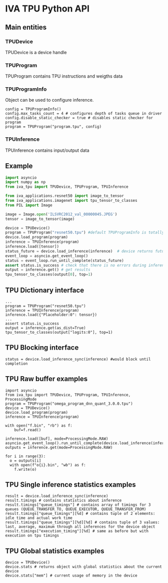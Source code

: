 # IVA TPU Python API
## Main entities
### TPUDevice
TPUDevice is a device handle

### TPUProgram
TPUProgram contains TPU instructions and weigths data

### TPUProgramInfo
Object can be used to configure inference.
```
config = TPUProgramInfo()
config.max_tasks_count = 4 # configures depth of tasks queue in driver
config.disable_static_checker = true # disables static checker for program
program = TPUProgram("program.tpu", config)
```

### TPUInference
TPUInference contains input/output data

## Example
```python
import asyncio
import numpy as np
from iva_tpu import TPUDevice, TPUProgram, TPUInference

from iva_applications.resnet50 import image_to_tensor
from iva_applications.imagenet import tpu_tensor_to_classes
from PIL import Image

image = Image.open('ILSVRC2012_val_00000045.JPEG')
tensor = image_to_tensor(image)

device = TPUDevice()
program = TPUProgram("resnet50.tpu") #default TPUProgramInfo is totally fine
device.load_program(program)
inference = TPUInference(program)
inference.load([tensor])
status_future = device.load_inference(inference)  # device returns future for inference status
event_loop = asyncio.get_event_loop()
status = event_loop.run_until_complete(status_future)
assert status.is_success # check that there is no errors during inference
output = inference.get() # get results
tpu_tensor_to_classes(output[0], top=1)
```

## TPU Dictionary interface
```
...
program = TPUProgram("resnet50.tpu")
inference = TPUInference(program)
inference.load({"Placeholder:0": tensor})
...
assert status.is_success
output = inference.get(as_dist=True)
tpu_tensor_to_classes(output["logits:0"], top=1)
```

## TPU Blocking interface
```
status = device.load_inference_sync(inference) #would block until completion
```

## TPU Raw buffer examples
```
import asyncio
from iva_tpu import TPUDevice, TPUProgram, TPUInference, ProcessingMode
program = TPUProgram("omega_program_dnn_quant_3.0.0.tpu")
device = TPUDevice()
device.load_program(program)
inference = TPUInference(program)

with open("f.bin", "rb") as f:
    buf=f.read()

inference.load([buf], mode=ProcessingMode.RAW)
asyncio.get_event_loop().run_until_complete(device.load_inference(inference))
outputs = inference.get(mode=ProcessingMode.RAW)

for i in range(3):
  o = outputs[i]
  with open(f"o{i}.bin", "wb") as f:
    f.write(o)
```

## TPU Single inference statistics examples
```
result = device.load_inference_sync(inference)
result.timings # contains statistics about inference
result.timings["queue_timings"] # contains array of timings for 3 queues (QUEUE_TRANSFER_TO, QUEUE_EXECUTOR, QUEUE_TRANSFER_FROM)
result.timings["queue_timings"][%d] # contains tuple of 2 elements: idle time and actual work time
result.timings["queue_timings"][%d][%d] # contains tuple of 3 values: last, average, maximum through all inferences for the device object
result.timings["execution_timing"][%d] # same as before but with execution on tpu timings
```

## TPU Global statistics examples
```
device = TPUDevice()
device.stats # returns object with global statistics about the current device
device.stats["mem"] # current usage of memory in the device
```
